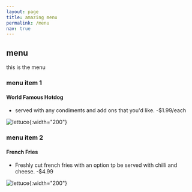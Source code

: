 ```yaml
---
layout: page
title: amazing menu
permalink: /menu
nav: true
---
```


## menu

this is the menu

### menu item 1

#### World Famous Hotdog
- served with any condiments and add ons that you'd like. 
-$1.99/each

![lettuce](assets/images/hotdog-menu.jpeg){:width="200"}

### menu item 2

#### French Fries
- Freshly cut french fries with an option tp be served with chilli and cheese. 
-$4.99

![lettuce](assets/images/french-fries-menu.jpeg){:width="200"}